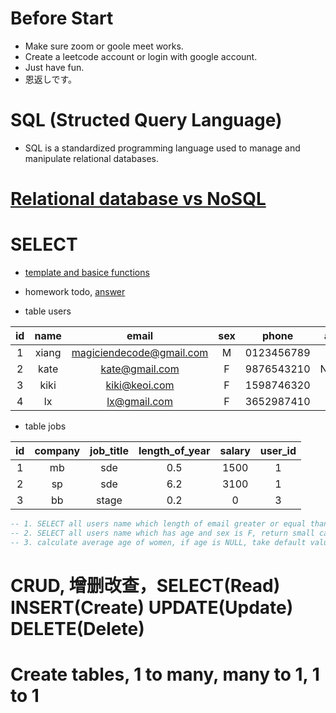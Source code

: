 # Before Start
- Make sure zoom or goole meet works.
- Create a leetcode account or login with google account.
- Just have fun.
- 恩返しです。

# SQL (Structed Query Language)
- SQL is a standardized programming language used to manage and manipulate relational databases.

# [Relational database vs NoSQL](https://github.com/MagicienDeCode/py3_interview/blob/master/sql/1.0.relational-db-vs-kv-db.md)

# SELECT 
- [template and basice functions](https://github.com/MagicienDeCode/py3_interview/blob/master/sql/2.0.select.md)
- homework todo, [answer](https://github.com/MagicienDeCode/py3_interview/blob/master/sql/2.1.todo.md)

- table users

|  id  |  name | email | sex | phone | age |
|:---:|:---:|:---:|:---:|:---:|:---:|
|1|xiang|magiciendecode@gmail.com|M|0123456789|32|
|2|kate|kate@gmail.com|F|9876543210|NULL|
|3|kiki|kiki@keoi.com|F|1598746320|21|
|4|lx|lx@gmail.com|F|3652987410|23|

- table jobs

|  id | company |  job_title | length_of_year | salary | user_id |
|:---:|:---:|:---:|:---:|:---:|:---:|
|1|mb|sde|0.5|1500| 1 |
|2|sp|sde|6.2|3100| 1 |
|3|bb|stage|0.2|0| 3 |

```sql
-- 1. SELECT all users name which length of email greater or equal than 14, return upper case name, example: KIKI
-- 2. SELECT all users name which has age and sex is F, return small case name: example: kiki
-- 3. calculate average age of women, if age is NULL, take default value 18
```

# CRUD, 增删改查，SELECT(Read) INSERT(Create) UPDATE(Update) DELETE(Delete)

# Create tables, 1 to many, many to 1, 1 to 1

